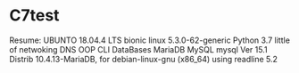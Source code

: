 # C7test

Resume:
  UBUNTO 18.04.4 LTS bionic
  linux 5.3.0-62-generic
  Python 3.7
  little of netwoking DNS
  OOP
  CLI
  DataBases MariaDB MySQL mysql  Ver 15.1 Distrib 10.4.13-MariaDB, for debian-linux-gnu (x86_64) using readline 5.2
